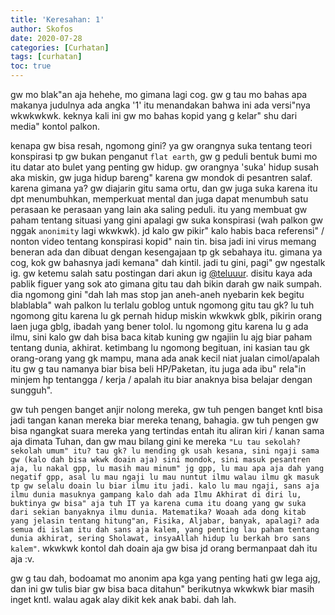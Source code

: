 ```yaml
---
title: 'Keresahan: 1'
author: Skofos
date: 2020-07-28
categories: [Curhatan]
tags: [curhatan]
toc: true
---
```


gw mo blak"an aja hehehe, mo gimana lagi cog. gw g tau mo bahas apa makanya judulnya ada angka '1' itu menandakan bahwa ini ada versi"nya wkwkwkwk. 
keknya kali ini gw mo bahas kopid yang g kelar" shu dari media" kontol palkon.

kenapa gw bisa resah, ngomong gini? ya gw orangnya suka tentang teori konspirasi tp gw bukan penganut `flat earth`, gw g peduli bentuk bumi mo itu datar ato bulet yang penting gw hidup. gw orangnya 'suka' hidup susah aka miskin, gw juga hidup bareng" karena gw mondok di pesantren salaf. karena gimana ya? gw diajarin gitu sama ortu, dan gw juga suka karena itu dpt menumbuhkan, memperkuat mental dan juga dapat menumbuh satu perasaan ke perasaan yang lain aka saling peduli. itu yang membuat gw paham tentang situasi yang gini apalagi gw suka konspirasi (wah palkon gw nggak `anonimity` lagi wkwkwk). jd kalo gw pikir" kalo habis baca referensi" / nonton video tentang konspirasi kopid" nain tin. bisa jadi ini virus memang beneran ada dan dibuat dengan kesengajaan tp gk sebahaya itu. gimana ya cog, kok gw bahasnya jadi kemana" dah kintil. jadi tu gini, pagi" gw ngestalk ig. gw ketemu salah satu postingan dari akun ig [@teluuur](https://instagram.com/teluuur). disitu kaya ada pablik figuer yang sok ato gimana gitu tau dah bikin darah gw naik sumpah. dia ngomong gini "dah lah mas stop jan aneh-aneh nyebarin kek begitu blablabla" wah palkon lu terlalu goblog untuk ngomong gitu tau gk? lu tuh ngomong gitu karena lu gk pernah hidup miskin wkwkwk gblk, pikirin orang laen juga gblg, ibadah yang bener tolol. lu ngomong gitu karena lu g ada ilmu, sini kalo gw dah bisa baca kitab kuning gw ngajiin lu ajg biar paham tentang dunia, akhirat. ketimbang lu ngomong begituan, ini kasian tau gk orang-orang yang gk mampu, mana ada anak kecil niat jualan cimol/apalah itu gw g tau namanya biar bisa beli HP/Paketan, itu juga ada ibu" rela"in minjem hp tentangga / kerja / apalah itu biar anaknya bisa belajar dengan sungguh". 

gw tuh pengen banget anjir nolong mereka, gw tuh pengen banget kntl bisa jadi tangan kanan mereka biar mereka tenang, bahagia. gw tuh pengen gw bisa ngangkat suara mereka yang tertindas entah itu aliran kiri / kanan sama aja dimata Tuhan, dan gw mau bilang gini ke mereka `"Lu tau sekolah? sekolah umum" itu? tau gk? lu mending gk usah kesana, sini ngaji sama gw (kalo dah bisa wkwk doain aja) sini mondok, sini masuk pesantren aja, lu nakal gpp, lu masih mau minum" jg gpp, lu mau apa aja dah yang negatif gpp, asal lu mau ngaji lu mau nuntut ilmu walau ilmu gk masuk tp gw selalu doain lu biar ilmu itu jadi. kalo lu mau ngaji, sans aja ilmu dunia masuknya gampang kalo dah ada Ilmu Akhirat di diri lu, buktinya gw bisa" aja tuh IT ya karena cuma itu doang yang gw suka dari sekian banyaknya ilmu dunia. Matematika? Woaah ada dong kitab yang jelasin tentang hitung"an, Fisika, Aljabar, banyak, apalagi? ada semua di islam itu dah sans aja kalem, yang penting lau paham tentang dunia akhirat, sering Sholawat, insyaAllah hidup lu berkah bro sans kalem"`. wkwkwk kontol dah doain aja gw bisa jd orang bermanpaat dah itu aja :v. 

gw g tau dah, bodoamat mo anonim apa kga yang penting hati gw lega ajg, dan ini gw tulis biar gw bisa baca ditahun" berikutnya wkwkwk biar masih inget kntl. walau agak alay dikit kek anak babi. dah lah.
